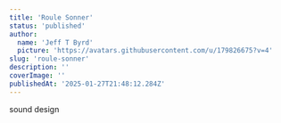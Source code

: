 ```yaml
---
title: 'Roule Sonner'
status: 'published'
author:
  name: 'Jeff T Byrd'
  picture: 'https://avatars.githubusercontent.com/u/179826675?v=4'
slug: 'roule-sonner'
description: ''
coverImage: ''
publishedAt: '2025-01-27T21:48:12.284Z'
---
```


sound design